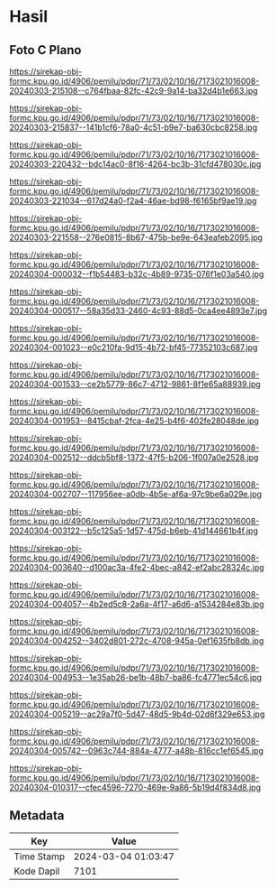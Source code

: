 # Hasil

## Foto C Plano

https://sirekap-obj-formc.kpu.go.id/4906/pemilu/pdpr/71/73/02/10/16/7173021016008-20240303-215108--c764fbaa-82fc-42c9-9a14-ba32d4b1e663.jpg

https://sirekap-obj-formc.kpu.go.id/4906/pemilu/pdpr/71/73/02/10/16/7173021016008-20240303-215837--141b1cf6-78a0-4c51-b9e7-ba630cbc8258.jpg

https://sirekap-obj-formc.kpu.go.id/4906/pemilu/pdpr/71/73/02/10/16/7173021016008-20240303-220432--bdc14ac0-8f16-4264-bc3b-31cfd478030c.jpg

https://sirekap-obj-formc.kpu.go.id/4906/pemilu/pdpr/71/73/02/10/16/7173021016008-20240303-221034--617d24a0-f2a4-46ae-bd98-f6165bf9ae19.jpg

https://sirekap-obj-formc.kpu.go.id/4906/pemilu/pdpr/71/73/02/10/16/7173021016008-20240303-221558--276e0815-8b67-475b-be9e-643eafeb2095.jpg

https://sirekap-obj-formc.kpu.go.id/4906/pemilu/pdpr/71/73/02/10/16/7173021016008-20240304-000032--f1b54483-b32c-4b89-9735-076f1e03a540.jpg

https://sirekap-obj-formc.kpu.go.id/4906/pemilu/pdpr/71/73/02/10/16/7173021016008-20240304-000517--58a35d33-2460-4c93-88d5-0ca4ee4893e7.jpg

https://sirekap-obj-formc.kpu.go.id/4906/pemilu/pdpr/71/73/02/10/16/7173021016008-20240304-001023--e0c210fa-9d15-4b72-bf45-77352103c687.jpg

https://sirekap-obj-formc.kpu.go.id/4906/pemilu/pdpr/71/73/02/10/16/7173021016008-20240304-001533--ce2b5779-86c7-4712-9861-8f1e65a88939.jpg

https://sirekap-obj-formc.kpu.go.id/4906/pemilu/pdpr/71/73/02/10/16/7173021016008-20240304-001953--8415cbaf-2fca-4e25-b4f6-402fe28048de.jpg

https://sirekap-obj-formc.kpu.go.id/4906/pemilu/pdpr/71/73/02/10/16/7173021016008-20240304-002512--ddcb5bf8-1372-47f5-b206-1f007a0e2528.jpg

https://sirekap-obj-formc.kpu.go.id/4906/pemilu/pdpr/71/73/02/10/16/7173021016008-20240304-002707--117956ee-a0db-4b5e-af6a-97c9be6a029e.jpg

https://sirekap-obj-formc.kpu.go.id/4906/pemilu/pdpr/71/73/02/10/16/7173021016008-20240304-003122--b5c125a5-1d57-475d-b6eb-41d144661b4f.jpg

https://sirekap-obj-formc.kpu.go.id/4906/pemilu/pdpr/71/73/02/10/16/7173021016008-20240304-003640--d100ac3a-4fe2-4bec-a842-ef2abc28324c.jpg

https://sirekap-obj-formc.kpu.go.id/4906/pemilu/pdpr/71/73/02/10/16/7173021016008-20240304-004057--4b2ed5c8-2a6a-4f17-a6d6-a1534284e83b.jpg

https://sirekap-obj-formc.kpu.go.id/4906/pemilu/pdpr/71/73/02/10/16/7173021016008-20240304-004252--3402d801-272c-4708-945a-0ef1635fb8db.jpg

https://sirekap-obj-formc.kpu.go.id/4906/pemilu/pdpr/71/73/02/10/16/7173021016008-20240304-004953--1e35ab26-be1b-48b7-ba86-fc4771ec54c6.jpg

https://sirekap-obj-formc.kpu.go.id/4906/pemilu/pdpr/71/73/02/10/16/7173021016008-20240304-005219--ac29a7f0-5d47-48d5-9b4d-02d6f329e653.jpg

https://sirekap-obj-formc.kpu.go.id/4906/pemilu/pdpr/71/73/02/10/16/7173021016008-20240304-005742--0963c744-884a-4777-a48b-816cc1ef6545.jpg

https://sirekap-obj-formc.kpu.go.id/4906/pemilu/pdpr/71/73/02/10/16/7173021016008-20240304-010317--cfec4596-7270-469e-9a86-5b19d4f834d8.jpg


## Metadata

| Key        | Value               |
| ---------- | ------------------- |
| Time Stamp | 2024-03-04 01:03:47 |
| Kode Dapil | 7101                |



